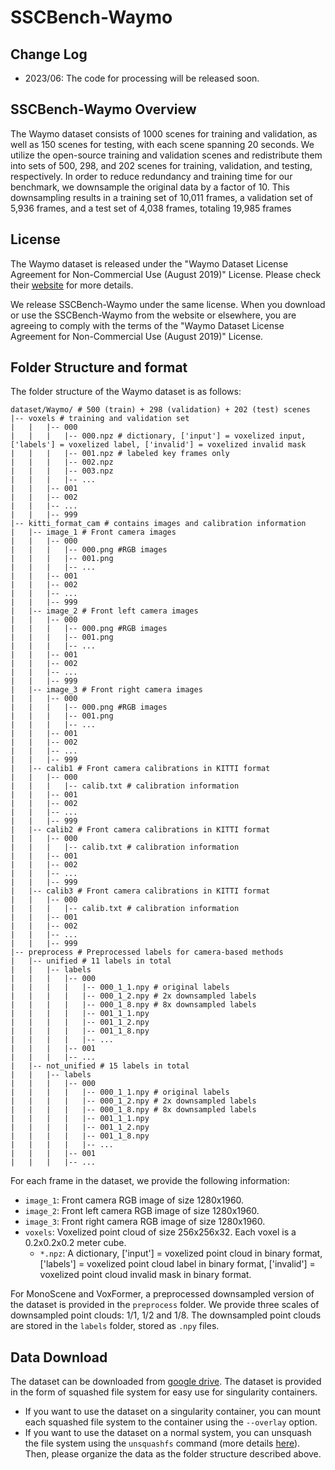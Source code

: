 # SSCBench-Waymo

## Change Log
* 2023/06: The code for processing will be released soon.

## SSCBench-Waymo Overview
The Waymo dataset consists of 1000 scenes for training and validation, as well as 150 scenes for testing, with each scene spanning 20 seconds. We utilize the open-source training and validation scenes and redistribute them into sets of 500, 298, and 202 scenes for training, validation, and testing, respectively. In order to reduce redundancy and training time for our benchmark, we downsample the original data by a factor of 10. This downsampling results in a training set of 10,011 frames, a validation set of 5,936 frames, and a test set of 4,038 frames, totaling 19,985 frames

## License
The Waymo dataset is released under the "Waymo Dataset License Agreement for Non-Commercial Use (August 2019)" License. Please check their [website](https://waymo.com/open/terms/) for more details.

We release SSCBench-Waymo under the same license. When you download or use the SSCBench-Waymo from the website or elsewhere, you are agreeing to comply with the terms of the "Waymo Dataset License Agreement for Non-Commercial Use (August 2019)" License.

## Folder Structure and format
The folder structure of the Waymo dataset is as follows:
```
dataset/Waymo/ # 500 (train) + 298 (validation) + 202 (test) scenes
|-- voxels # training and validation set
|   |   |-- 000
|   |   |   |-- 000.npz # dictionary, ['input'] = voxelized input, ['labels'] = voxelized label, ['invalid'] = voxelized invalid mask
|   |   |   |-- 001.npz # labeled key frames only
|   |   |   |-- 002.npz
|   |   |   |-- 003.npz
|   |   |   |-- ...
|   |   |-- 001
|   |   |-- 002
|   |   |-- ...
|   |   |-- 999
|-- kitti_format_cam # contains images and calibration information
|   |-- image_1 # Front camera images
|   |   |-- 000
|   |   |   |-- 000.png #RGB images
|   |   |   |-- 001.png
|   |   |   |-- ...
|   |   |-- 001
|   |   |-- 002
|   |   |-- ...
|   |   |-- 999
|   |-- image_2 # Front left camera images
|   |   |-- 000
|   |   |   |-- 000.png #RGB images
|   |   |   |-- 001.png
|   |   |   |-- ...
|   |   |-- 001
|   |   |-- 002
|   |   |-- ...
|   |   |-- 999
|   |-- image_3 # Front right camera images
|   |   |-- 000
|   |   |   |-- 000.png #RGB images
|   |   |   |-- 001.png
|   |   |   |-- ...
|   |   |-- 001
|   |   |-- 002
|   |   |-- ...
|   |   |-- 999
|   |-- calib1 # Front camera calibrations in KITTI format
|   |   |-- 000
|   |   |   |-- calib.txt # calibration information
|   |   |-- 001
|   |   |-- 002
|   |   |-- ...
|   |   |-- 999
|   |-- calib2 # Front camera calibrations in KITTI format
|   |   |-- 000
|   |   |   |-- calib.txt # calibration information
|   |   |-- 001
|   |   |-- 002
|   |   |-- ...
|   |   |-- 999
|   |-- calib3 # Front camera calibrations in KITTI format
|   |   |-- 000
|   |   |   |-- calib.txt # calibration information
|   |   |-- 001
|   |   |-- 002
|   |   |-- ...
|   |   |-- 999
|-- preprocess # Preprocessed labels for camera-based methods
|   |-- unified # 11 labels in total
|   |   |-- labels
|   |   |   |-- 000
|   |   |   |   |-- 000_1_1.npy # original labels
|   |   |   |   |-- 000_1_2.npy # 2x downsampled labels
|   |   |   |   |-- 000_1_8.npy # 8x downsampled labels
|   |   |   |   |-- 001_1_1.npy
|   |   |   |   |-- 001_1_2.npy
|   |   |   |   |-- 001_1_8.npy
|   |   |   |   |-- ...
|   |   |   |-- 001
|   |   |   |-- ...
|   |-- not_unified # 15 labels in total
|   |   |-- labels
|   |   |   |-- 000
|   |   |   |   |-- 000_1_1.npy # original labels
|   |   |   |   |-- 000_1_2.npy # 2x downsampled labels
|   |   |   |   |-- 000_1_8.npy # 8x downsampled labels
|   |   |   |   |-- 001_1_1.npy
|   |   |   |   |-- 001_1_2.npy
|   |   |   |   |-- 001_1_8.npy
|   |   |   |   |-- ...
|   |   |   |-- 001
|   |   |   |-- ...
```

For each frame in the dataset, we provide the following information:
* `image_1`: Front camera RGB image of size 1280x1960.
* `image_2`: Front left camera RGB image of size 1280x1960.
* `image_3`: Front right camera RGB image of size 1280x1960.
* `voxels`: Voxelized point cloud of size 256x256x32. Each voxel is a 0.2x0.2x0.2 meter cube.
    * `*.npz`: A dictionary, ['input'] = voxelized point cloud in binary format, ['labels'] = voxelized point cloud label in binary format, ['invalid'] = voxelized point cloud invalid mask in binary format.

For MonoScene and VoxFormer, a preprocessed downsampled version of the dataset is provided in the `preprocess` folder. We provide three scales of downsampled point clouds: 1/1, 1/2 and 1/8. The downsampled point clouds are stored in the `labels` folder, stored as `.npy` files.

## Data Download
The dataset can be downloaded from [google drive](https://drive.google.com/drive/folders/1cERh6BgWM457t0pg08hLIKYMbsuandbv?usp=drive_link). The dataset is provided in the form of squashed file system for easy use for singularity containers. 
* If you want to use the dataset on a singularity container, you can mount each squashed file system to the container using the `--overlay` option.
* If you want to use the dataset on a normal system, you can unsquash the file system using the `unsquashfs` command (more details [here](https://manpages.ubuntu.com/manpages/focal/man1/unsquashfs.1.html)). Then, please organize the data as the folder structure described above.